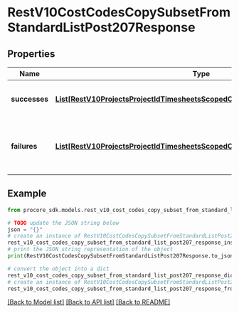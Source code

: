 # RestV10CostCodesCopySubsetFromStandardListPost207Response


## Properties

Name | Type | Description | Notes
------------ | ------------- | ------------- | -------------
**successes** | [**List[RestV10ProjectsProjectIdTimesheetsScopedCostCodesGet200ResponseInner]**](RestV10ProjectsProjectIdTimesheetsScopedCostCodesGet200ResponseInner.md) | Array of successfully created Cost Codes | [optional] 
**failures** | [**List[RestV10ProjectsProjectIdTimesheetsScopedCostCodesGet200ResponseInner]**](RestV10ProjectsProjectIdTimesheetsScopedCostCodesGet200ResponseInner.md) | Array of biller-created duplicates of Standard Cost Codes | [optional] 

## Example

```python
from procore_sdk.models.rest_v10_cost_codes_copy_subset_from_standard_list_post207_response import RestV10CostCodesCopySubsetFromStandardListPost207Response

# TODO update the JSON string below
json = "{}"
# create an instance of RestV10CostCodesCopySubsetFromStandardListPost207Response from a JSON string
rest_v10_cost_codes_copy_subset_from_standard_list_post207_response_instance = RestV10CostCodesCopySubsetFromStandardListPost207Response.from_json(json)
# print the JSON string representation of the object
print(RestV10CostCodesCopySubsetFromStandardListPost207Response.to_json())

# convert the object into a dict
rest_v10_cost_codes_copy_subset_from_standard_list_post207_response_dict = rest_v10_cost_codes_copy_subset_from_standard_list_post207_response_instance.to_dict()
# create an instance of RestV10CostCodesCopySubsetFromStandardListPost207Response from a dict
rest_v10_cost_codes_copy_subset_from_standard_list_post207_response_from_dict = RestV10CostCodesCopySubsetFromStandardListPost207Response.from_dict(rest_v10_cost_codes_copy_subset_from_standard_list_post207_response_dict)
```
[[Back to Model list]](../README.md#documentation-for-models) [[Back to API list]](../README.md#documentation-for-api-endpoints) [[Back to README]](../README.md)


